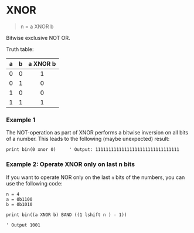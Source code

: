 # XNOR

> n = a XNOR b

Bitwise exclusive NOT OR.

Truth table:

| a | b | a XNOR b |
|:-:|:-:|:--------:|
| 0 | 0 | 1        |
| 0 | 1 | 0        |
| 1 | 0 | 0        |
| 1 | 1 | 1        |

### Example 1

The NOT-operation as part of XNOR performs a bitwise inversion on all bits of a number. This leads to the following (maybe unexpected) result: 

```
print bin(0 xnor 0)     ' Output: 11111111111111111111111111111111
```

### Example 2: Operate XNOR only on last n bits

If you want to operate NOR only on the last `n` bits of the numbers, you can use the following code:

```
n = 4
a = 0b1100
b = 0b1010

print bin((a XNOR b) BAND ((1 lshift n ) - 1)) 

' Output 1001
```

